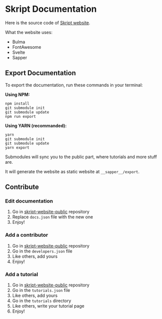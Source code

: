 # Skript Documentation

Here is the source code of [Skript website](https://skriptlang.github.io/Skript/).

What the website uses:

 * Bulma
 * FontAwesome
 * Svelte
 * Sapper

## Export Documentation

To export the documentation, run these commands in your terminal:

**Using NPM:**

```
npm install
git submodule init
git submodule update
npm run export
```

**Using YARN (recommanded):**

```
yarn
git submodule init
git submodule update
yarn export
```

Submodules will sync you to the public part, where tutorials and more stuff are.

It will generate the website as static website at ``__sapper__/export``.

## Contribute

### Edit documentation

 1. Go in [skript-website-public](https://github.com/Olyno/skript-website-public) repository
 2. Replace ``docs.json`` file with the new one
 3. Enjoy!

### Add a contributor

 1. Go in [skript-website-public](https://github.com/Olyno/skript-website-public) repository
 2. Go in the ``developers.json`` file
 3. Like others, add yours
 4. Enjoy!

### Add a tutorial

 1. Go in [skript-website-public](https://github.com/Olyno/skript-website-public) repository
 2. Go in the ``tutorials.json`` file
 3. Like others, add yours
 4. Go in the ``tutorials`` directory
 5. Like others, write your tutorial page
 6. Enjoy!